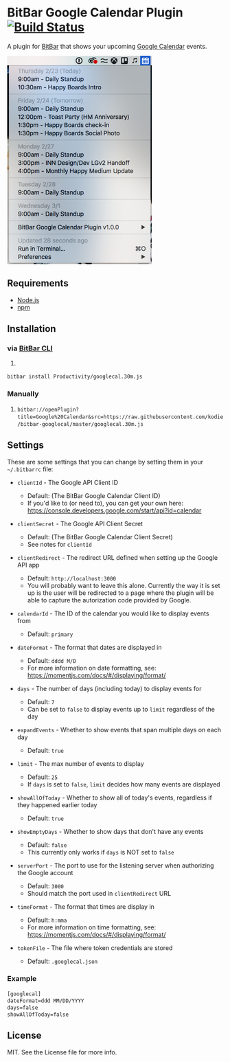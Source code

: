 # BitBar Google Calendar Plugin [![Build Status](https://travis-ci.org/kodie/bitbar-googlecal.svg?branch=master)](https://travis-ci.org/kodie/bitbar-googlecal)
A plugin for [BitBar](https://github.com/matryer/bitbar) that shows your upcoming [Google Calendar](https://calendar.google.com) events.

![](/screenshot.png?raw=true)

## Requirements
* [Node.js](https://nodejs.org)
* [npm](https://npmjs.com)

## Installation

### via [BitBar CLI](https://github.com/kodie/bitbar-cli)
1.
```
bitbar install Productivity/googlecal.30m.js
```

### Manually
1. ```bitbar://openPlugin?title=Google%20Calendar&src=https://raw.githubusercontent.com/kodie/bitbar-googlecal/master/googlecal.30m.js```

## Settings
These are some settings that you can change by setting them in your `~/.bitbarrc` file:

* `clientId` - The Google API Client ID
  * Default: (The BitBar Google Calendar Client ID)
  * If you'd like to (or need to), you can get your own here: https://console.developers.google.com/start/api?id=calendar

* `clientSecret` - The Google API Client Secret
  * Default: (The BitBar Google Calendar Client Secret)
  * See notes for `clientId`

* `clientRedirect` - The redirect URL defined when setting up the Google API app
  * Default: `http://localhost:3000`
  * You will probably want to leave this alone. Currently the way it is set up is the user will be redirected to a page where the plugin will be able to capture the autorization code provided by Google.

* `calendarId` - The ID of the calendar you would like to display events from
  * Default: `primary`

* `dateFormat` - The format that dates are displayed in
  * Default: `dddd M/D`
  * For more information on date formatting, see: https://momentjs.com/docs/#/displaying/format/

* `days` - The number of days (including today) to display events for
  * Default: `7`
  * Can be set to `false` to display events up to `limit` regardless of the day

* `expandEvents` - Whether to show events that span multiple days on each day
  * Default: `true`

* `limit` - The max number of events to display
  * Default: `25`
  * If `days` is set to `false`, `limit` decides how many events are displayed

* `showAllOfToday` - Whether to show all of today's events, regardless if they happened earlier today
  * Default: `true`

* `showEmptyDays` - Whether to show days that don't have any events
  * Default: `false`
  * This currently only works if `days` is NOT set to `false`

* `serverPort` - The port to use for the listening server when authorizing the Google account
  * Default: `3000`
  * Should match the port used in `clientRedirect` URL

* `timeFormat` - The format that times are display in
  * Default: `h:mma`
  * For more information on time formatting, see: https://momentjs.com/docs/#/displaying/format/

* `tokenFile` - The file where token credentials are stored
  * Default: `.googlecal.json`

### Example
```
[googlecal]
dateFormat=ddd MM/DD/YYYY
days=false
showAllOfToday=false
```

## License
MIT. See the License file for more info.
